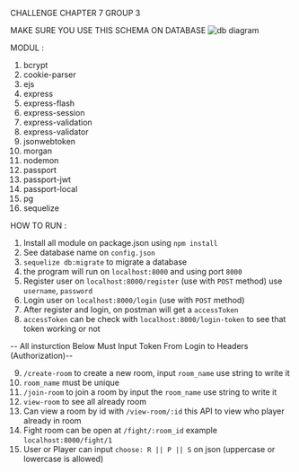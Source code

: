 CHALLENGE CHAPTER 7 GROUP 3

MAKE SURE YOU USE THIS SCHEMA ON DATABASE
![db diagram](https://user-images.githubusercontent.com/99533724/173175455-fefb5fdc-6ee6-4a3a-b952-90c253330aa2.PNG)

MODUL :
1. bcrypt
2. cookie-parser
3. ejs
4. express
5. express-flash
6. express-session
7. express-validation
8. express-validator
9. jsonwebtoken
10. morgan
11. nodemon
12. passport
13. passport-jwt
14. passport-local
15. pg
16. sequelize

HOW TO RUN :
1. Install all module on package.json using `npm install`
2. See database name on `config.json`
3. `sequelize db:migrate` to migrate a database
4. the program will run on `localhost:8000` and using port `8000`
5. Register user on `localhost:8000/register` (use with `POST` method) use `username`, `password`
6. Login user on `localhost:8000/login` (use with `POST` method)
7. After register and login, on postman will get a `accessToken`
8. `accessToken` can be check with `localhost:8000/login-token` to see that token working or not

-- All insturction Below Must Input Token From Login to Headers (Authorization)--

9. `/create-room` to create a new room, input `room_name` use string to write it
10. `room_name` must be unique
11. `/join-room` to join a room by input the `room_name` use string to write it
12. `view-room` to see all already room
12. Can view a room by id with `/view-room/:id` this API to view who player already in room
13. Fight room can be open at `/fight/:room_id` example `localhost:8000/fight/1`
14. User or Player can input `choose: R || P || S` on json (uppercase or lowercase is allowed)